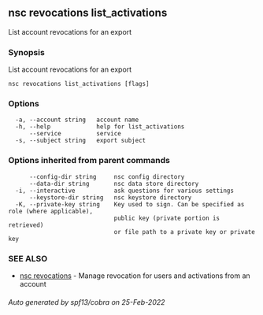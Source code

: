 ## nsc revocations list_activations

List account revocations for an export

### Synopsis

List account revocations for an export

```
nsc revocations list_activations [flags]
```

### Options

```
  -a, --account string   account name
  -h, --help             help for list_activations
      --service          service
  -s, --subject string   export subject
```

### Options inherited from parent commands

```
      --config-dir string     nsc config directory
      --data-dir string       nsc data store directory
  -i, --interactive           ask questions for various settings
      --keystore-dir string   nsc keystore directory
  -K, --private-key string    Key used to sign. Can be specified as role (where applicable),
                              public key (private portion is retrieved)
                              or file path to a private key or private key 
```

### SEE ALSO

* [nsc revocations](nsc_revocations.md)	 - Manage revocation for users and activations from an account

###### Auto generated by spf13/cobra on 25-Feb-2022
